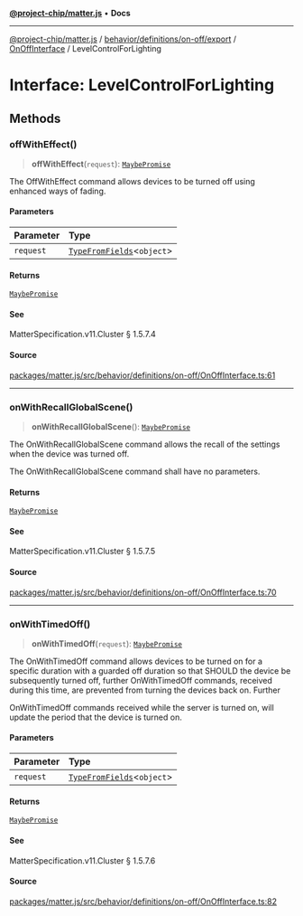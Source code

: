 [**@project-chip/matter.js**](../../../../../../../README.md) • **Docs**

***

[@project-chip/matter.js](../../../../../../../modules.md) / [behavior/definitions/on-off/export](../../../README.md) / [OnOffInterface](../README.md) / LevelControlForLighting

# Interface: LevelControlForLighting

## Methods

### offWithEffect()

> **offWithEffect**(`request`): [`MaybePromise`](../../../../../../../util/export/README.md#maybepromiset)

The OffWithEffect command allows devices to be turned off using enhanced ways of fading.

#### Parameters

| Parameter | Type |
| :------ | :------ |
| `request` | [`TypeFromFields`](../../../../../../../tlv/export/README.md#typefromfieldsf)\<`object`\> |

#### Returns

[`MaybePromise`](../../../../../../../util/export/README.md#maybepromiset)

#### See

MatterSpecification.v11.Cluster § 1.5.7.4

#### Source

[packages/matter.js/src/behavior/definitions/on-off/OnOffInterface.ts:61](https://github.com/project-chip/matter.js/blob/7a8cbb56b87d4ccf34bec5a9a95ab40a1711324f/packages/matter.js/src/behavior/definitions/on-off/OnOffInterface.ts#L61)

***

### onWithRecallGlobalScene()

> **onWithRecallGlobalScene**(): [`MaybePromise`](../../../../../../../util/export/README.md#maybepromiset)

The OnWithRecallGlobalScene command allows the recall of the settings when the device was turned off.

The OnWithRecallGlobalScene command shall have no parameters.

#### Returns

[`MaybePromise`](../../../../../../../util/export/README.md#maybepromiset)

#### See

MatterSpecification.v11.Cluster § 1.5.7.5

#### Source

[packages/matter.js/src/behavior/definitions/on-off/OnOffInterface.ts:70](https://github.com/project-chip/matter.js/blob/7a8cbb56b87d4ccf34bec5a9a95ab40a1711324f/packages/matter.js/src/behavior/definitions/on-off/OnOffInterface.ts#L70)

***

### onWithTimedOff()

> **onWithTimedOff**(`request`): [`MaybePromise`](../../../../../../../util/export/README.md#maybepromiset)

The OnWithTimedOff command allows devices to be turned on for a specific duration with a guarded off
duration so that SHOULD the device be subsequently turned off, further OnWithTimedOff commands, received
during this time, are prevented from turning the devices back on. Further

OnWithTimedOff commands received while the server is turned on, will update the period that the device is
turned on.

#### Parameters

| Parameter | Type |
| :------ | :------ |
| `request` | [`TypeFromFields`](../../../../../../../tlv/export/README.md#typefromfieldsf)\<`object`\> |

#### Returns

[`MaybePromise`](../../../../../../../util/export/README.md#maybepromiset)

#### See

MatterSpecification.v11.Cluster § 1.5.7.6

#### Source

[packages/matter.js/src/behavior/definitions/on-off/OnOffInterface.ts:82](https://github.com/project-chip/matter.js/blob/7a8cbb56b87d4ccf34bec5a9a95ab40a1711324f/packages/matter.js/src/behavior/definitions/on-off/OnOffInterface.ts#L82)
